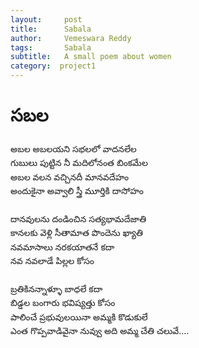 ```yaml
---
layout:     post
title:      Sabala
author:     Vemeswara Reddy
tags: 		Sabala
subtitle:  	A small poem about women
category:  project1
---
```

# సబల
<div dir="ltr" style="text-align: left; line-height:1.6;" trbidi="on">
అబల అబలయని సభలలో వాదనలేల <br />
గుబులు పుట్టిన నీ మదిలోనంత బింకమేల<br />
అబల వలన వచ్చినదీ మానవదేహం <br />
అందుకైనా అవ్వాలి స్త్రీ మూర్తికి దాసోహం<br />
<br />
దానవులను దండించిన సత్యభామదేజాతి<br />
కానలకు వెళ్లి సీతామాత పొందెను ఖ్యాతి<br />
నవమాసాలు నరకయాతనే కదా<br />
నవ నవలాడే పిల్లల కోసం<br />
<br />
బ్రతికినన్నాళ్ళూ బాధలే కదా<br />
బిడ్డల బంగారు భవిష్యత్తు కోసం<br />
పాలించే ప్రభువులయినా అమ్మకి కొడుకులే<br />
ఎంత గొప్పవాడివైనా నువ్వు అది అమ్మ చేతి చలువే....<br />
<br />
</div>
